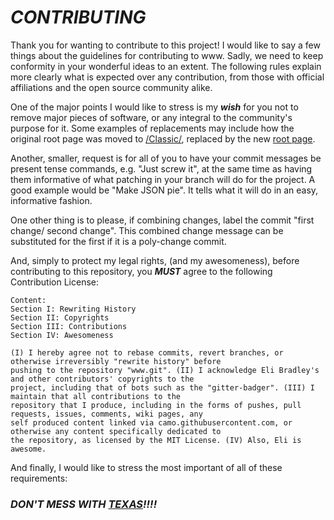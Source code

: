 # _**CONTRIBUTING**_
Thank you for wanting to contribute to this project! I would like to say a few things about the guidelines for contributing to www. Sadly, we need to keep conformity in your wonderful ideas to an extent. The following rules explain more clearly what is expected over any contribution, from those with official affiliations and the open source community alike.

One of the major points I would like to stress is my _**wish**_ for you not to remove major pieces of software, or any integral to the community's purpose for it. Some examples of replacements may include how the original root page was moved to [/Classic/](http://github.ethertyper.com/Classic/), replaced by the new [root page](http://github.ethertyper.com/).

Another, smaller, request is for all of you to have your commit messages be present tense commands, e.g. "Just screw it", at the same time as having them informative of what patching in your branch will do for the project. A good example would be "Make JSON pie". It tells what it will do in an easy, informative fashion.

One other thing is to please, if combining changes, label the commit "first change/ second change". This combined change message can be substituted for the first if it is a poly-change commit.

And, simply to protect my legal rights, (and my awesomeness), before contributing to this repository, you _**MUST**_ agree to the following Contribution License:

```
Content:
Section I: Rewriting History
Section II: Copyrights
Section III: Contributions
Section IV: Awesomeness

(I) I hereby agree not to rebase commits, revert branches, or otherwise irreversibly "rewrite history" before
pushing to the repository "www.git". (II) I acknowledge Eli Bradley's and other contributors' copyrights to the
project, including that of bots such as the "gitter-badger". (III) I maintain that all contributions to the
repository that I produce, including in the forms of pushes, pull requests, issues, comments, wiki pages, any
self produced content linked via camo.githubusercontent.com, or otherwise any content specifically dedicated to
the repository, as licensed by the MIT License. (IV) Also, Eli is awesome.
```

And finally, I would like to stress the most important of all of these requirements:

### _**DON'T MESS WITH [TEXAS](TEXAS.geojson)!!!!**_

<div>
<script src="https://embed.github.com/view/geojson/ethertyper/www/gh-pages/TEXAS.geojson" />
</div>
